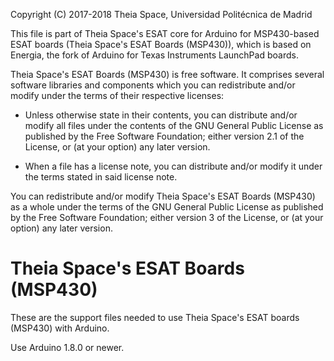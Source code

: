 Copyright (C) 2017-2018 Theia Space, Universidad Politécnica de Madrid

This file is part of Theia Space's ESAT core for Arduino for
MSP430-based ESAT boards (Theia Space's ESAT Boards (MSP430)), which
is based on Energia, the fork of Arduino for Texas Instruments
LaunchPad boards.

Theia Space's ESAT Boards (MSP430) is free software.  It comprises
several software libraries and components which you can redistribute
and/or modify under the terms of their respective licenses:

  * Unless otherwise state in their contents, you can distribute
    and/or modify all files under the contents of the GNU General
    Public License as published by the Free Software Foundation;
    either version 2.1 of the License, or (at your option) any later
    version.

  * When a file has a license note, you can distribute and/or modify
    it under the terms stated in said license note.

You can redistribute and/or modify Theia Space's ESAT Boards (MSP430)
as a whole under the terms of the GNU General Public License as
published by the Free Software Foundation; either version 3 of the
License, or (at your option) any later version.


# Theia Space's ESAT Boards (MSP430)

These are the support files needed to use Theia Space's ESAT boards (MSP430) with Arduino.

Use Arduino 1.8.0 or newer.
